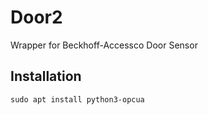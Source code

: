 # Door2
Wrapper for Beckhoff-Accessco Door Sensor 

## Installation
```
sudo apt install python3-opcua
```
